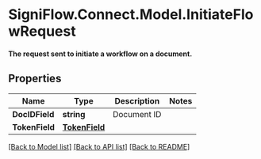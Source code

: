 # SigniFlow.Connect.Model.InitiateFlowRequest
#### The request sent to initiate a workflow on a document.

## Properties

Name | Type | Description | Notes
------------ | ------------- | ------------- | -------------
**DocIDField** | **string** | Document ID | 
**TokenField** | [**TokenField**](TokenField.md) |  | 

[[Back to Model list]](../README.md#documentation-for-models) [[Back to API list]](../README.md#documentation-for-api-endpoints) [[Back to README]](../README.md)


